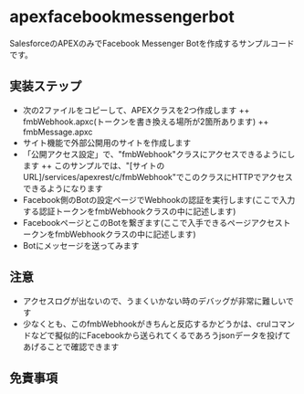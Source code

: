 # apexfacebookmessengerbot
SalesforceのAPEXのみでFacebook Messenger Botを作成するサンプルコードです。
## 実装ステップ
+ 次の2ファイルをコピーして、APEXクラスを2つ作成します
++ fmbWebhook.apxc(トークンを書き換える場所が2箇所あります)
++ fmbMessage.apxc
+ サイト機能で外部公開用のサイトを作成します
+ 「公開アクセス設定」で、"fmbWebhook"クラスにアクセスできるようにします
++ このサンプルでは、"[サイトのURL]/services/apexrest/c/fmbWebhook"でこのクラスにHTTPでアクセスできるようになります
+ Facebook側のBotの設定ページでWebhookの認証を実行します(ここで入力する認証トークンをfmbWebhookクラスの中に記述します)
+ FacebookページとこのBotを繋ぎます(ここで入手できるページアクセストークンをfmbWebhookクラスの中に記述します)
+ Botにメッセージを送ってみます
## 注意
+ アクセスログが出ないので、うまくいかない時のデバッグが非常に難しいです
+ 少なくとも、このfmbWebhookがきちんと反応するかどうかは、crulコマンドなどで擬似的にFacebookから送られてくるであろうjsonデータを投げてあげることで確認できます
## 免責事項
